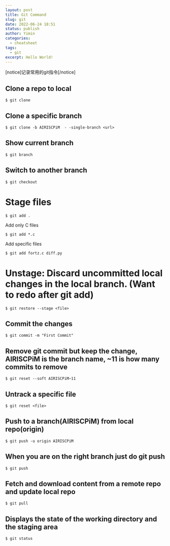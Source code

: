 ```yaml
---
layout: post
title: Git Command
slug: git
date: 2022-06-24 18:51
status: publish
author: Yimin
categories: 
  - cheatsheet
tags: 
  - git
excerpt: Hello World!
---
```



[notice]记录常用的git指令[/notice]

## Clone a repo to local
```
$ git clone 
```
## Clone a specific branch
```
$ git clone -b AIRISCPiM  - -single-branch <url> 
```
## Show current branch
```
$ git branch 
```
## Switch to another branch
```
$ git checkout 
```
# Stage files
```
$ git add . 
```
Add only C files
```
$ git add *.c
```
Add specific files
```
$ git add fortz.c diff.py
```
# Unstage: Discard uncommitted local changes in the local branch. (Want to redo after git add)
```
$ git restore --stage <file>
```
## Commit the changes
```
$ git commit -m "First Commit" 
```
## Remove git commit but keep the change, AIRISCPiM is the branch name, ~11 is how many commits to remove
```
$ git reset --soft AIRISCPiM~11 
```
## Untrack a specific file
```
$ git reset <file> 
```
## Push to a branch(AIRISCPiM) from local repo(origin)
```
$ git push -u origin AIRISCPiM 
```
## When you are on the right branch just do git push
```
$ git push 
```
## Fetch and download content from a remote repo and update local repo
```
$ git pull 
```
## Displays the state of the working directory and the staging area
```
$ git status 
```
